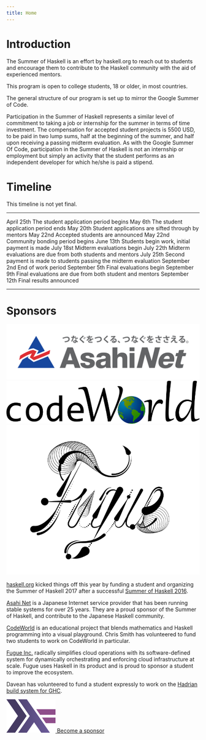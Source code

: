 ```yaml
---
title: Home
---
```


# Introduction

The Summer of Haskell is an effort by haskell.org to reach out to students and
encourage them to contribute to the Haskell community with the aid of
experienced mentors.

This program is open to college students, 18 or older, in most countries.

The general structure of our program is set up to mirror the Google Summer of
Code.

Participation in the Summer of Haskell represents a similar level of commitment
to taking a job or internship for the summer in terms of time investment. The
compensation for accepted student projects is 5500 USD, to be paid in two lump
sums, half at the beginning of the summer, and half upon receiving a passing
midterm evaluation. As with the Google Summer Of Code, participation in the
Summer of Haskell is not an internship or employment but simply an activity that
the student performs as an independent developer for which he/she is paid a
stipend.

# Timeline

This timeline is not yet final.

<div class="timeline">

--------------  -----------------------------------------------------------------
April 25th      The student application period begins
May 6th         The student application period ends
May 20th        Student applications are sifted through by mentors
May 22nd        Accepted students are announced
May 22nd        Community bonding period begins
June 13th       Students begin work, initial payment is made
July 18st       Midterm evaluations begin
July 22th       Midterm evaluations are due from both students and mentors
July 25th       Second payment is made to students passing the midterm evaluation
September 2nd   End of work period
September 5th   Final evaluations begin
September 9th   Final evaluations are due from both student and mentors
September 12th  Final results announced
--------------  -----------------------------------------------------------------

</div>

# Sponsors

<div class="sponsors">
<a href="http://asahinet.com">
<img src="/images/asahi-net-logo.png" alt="Asahi Net" class="sponsor">
</a>
<a href="http://code.world">
<img src="/images/codeworld-logo.png" alt="Fugue" class="sponsor">
</a>
<a href="http://fugue.co">
<img src="/images/fugue-logo.png" alt="Fugue" class="sponsor">
</a>
</div>

[haskell.org](http://haskell.org) kicked things off this year by funding a
student and organizing the Summer of Haskell 2017 after a successful [Summer of
Haskell 2016](https://mail.haskell.org/pipermail/haskell-cafe/2016-December/125702.html).

[Asahi Net](http://asahinet.com/) is a Japanese Internet service provider that
has been running stable systems for over 25 years.  They are a proud sponsor of
the Summer of Haskell, and contribute to the Japanese Haskell community.

[CodeWorld](http://code.world/) is an educational project that blends
mathematics and Haskell programming into a visual playground.  Chris Smith has
volunteered to fund two students to work on CodeWorld in particular.

[Fugue Inc.](http://fugue.co/) radically simplifies cloud operations with its
software-defined system for dynamically orchestrating and enforcing cloud
infrastructure at scale.  Fugue uses Haskell in its product and is proud to
sponsor a student to improve the ecosystem.

Davean has volunteered to fund a student expressly to work on the [Hadrian build
system for GHC](/ideas.html#hadrian-ghc).

<div class="become-a-sponsor">
<a href="mailto:committee@haskell.org">
<img src="/images/haskell-logo.png" alt="haskell logo"> Become a sponsor
</a>
</div>
